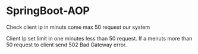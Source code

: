 # SpringBoot-AOP
Check client ip in minuts come max 50 request our system

Client Ip set limit in one minutes less than 50 request. If a menuts more than 50 request to client send 502 Bad Gateway error.
